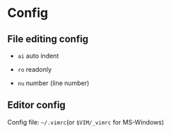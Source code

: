 # Config

## File editing config

- `ai` auto indent

- `ro` readonly

- `nu` number (line number)

## Editor config

Config file: `~/.vimrc`(or `$VIM/_vimrc` for MS-Windows)

